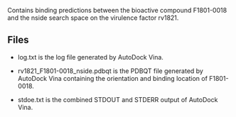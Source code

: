 Contains binding predictions between the bioactive compound F1801-0018 and the nside search space on the virulence factor rv1821.

## Files

- log.txt is the log file generated by AutoDock Vina.

- rv1821_F1801-0018_nside.pdbqt is the PDBQT file generated by AutoDock Vina containing the orientation and binding location of F1801-0018.

- stdoe.txt is the combined STDOUT and STDERR output of AutoDock Vina.

